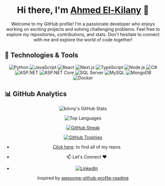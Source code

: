 <div align="center">

# Hi there, I'm [Ahmed El-Kilany](https://github.com/kilvny) 👋

Welcome to my GitHub profile! I'm a passionate developer who enjoys working on exciting projects and solving challenging problems. Feel free to explore my repositories, contributions, and stats. Don't hesitate to connect with me and explore the world of code together!

<span align="left">

  ## 🔧 Technologies & Tools
</span>


![Python](https://img.shields.io/badge/Python-3776AB?style=flat-square&logo=python&logoColor=white)
![JavaScript](https://img.shields.io/badge/JavaScript-F7DF1E?style=flat-square&logo=javascript&logoColor=black)
![React](https://img.shields.io/badge/React-61DAFB?style=flat-square&logo=react&logoColor=black)
![Next.js](https://img.shields.io/badge/Next.js-000000?style=flat-square&logo=next.js&logoColor=white)
![TypeScript](https://img.shields.io/badge/TypeScript-3178C6?style=flat-square&logo=typescript&logoColor=white)
![Node.js](https://img.shields.io/badge/Node.js-339933?style=flat-square&logo=node.js&logoColor=white)
![C#](https://img.shields.io/badge/C%23-239120?style=flat-square&logo=c-sharp&logoColor=white)
![ASP.NET](https://img.shields.io/badge/ASP.NET-5C2D91?style=flat-square&logo=.net&logoColor=white)
![ASP.NET Core](https://img.shields.io/badge/ASP.NET_Core-512BD4?style=flat-square&logo=.net&logoColor=white)
![SQL Server](https://img.shields.io/badge/SQL_Server-CC2927?style=flat-square&logo=microsoft-sql-server&logoColor=white)
![MySQL](https://img.shields.io/badge/MySQL-4479A1?style=flat-square&logo=mysql&logoColor=white)
![MongoDB](https://img.shields.io/badge/MongoDB-47A248?style=flat-square&logo=mongodb&logoColor=white)
![Docker](https://img.shields.io/badge/Docker-2496ED?style=flat-square&logo=docker&logoColor=white)

<span align="left">

  ## 📊 GitHub Analytics

</span>

![kilvny's GitHub Stats](https://github-readme-stats.vercel.app/api?username=kilvny&show_icons=true&theme=dark)

![Top Languages](https://github-readme-stats.vercel.app/api/top-langs/?username=kilvny&layout=compact&theme=dark)

[![GitHub Streak](https://github-readme-streak-stats.herokuapp.com/?user=kilvny&theme=dark)](https://git.io/streak-stats)

[![GitHub Trophies](https://github-profile-trophy.vercel.app/?username=kilvny&theme=dark)](https://github.com/ryo-ma/github-profile-trophy)


- [Click here](https://github.com/Kilvny?tab=repositories): to find all of my repos 


* 📫 Let's Connect ❤️ 
- [![LinkedIn](https://img.shields.io/badge/LinkedIn-0077B5?style=flat-square&logo=linkedin&logoColor=white)](https://www.linkedin.com/in/kilvny)



Inspired by [awesome-github-profile-readme](https://github.com/abhisheknaiidu/awesome-github-profile-readme)

</div>
